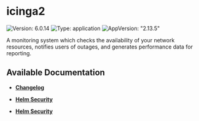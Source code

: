 # icinga2

![Version: 6.0.14](https://img.shields.io/badge/Version-6.0.14-informational?style=flat-square) ![Type: application](https://img.shields.io/badge/Type-application-informational?style=flat-square) ![AppVersion: "2.13.5"](https://img.shields.io/badge/AppVersion-"2.13.5"-informational?style=flat-square)

A monitoring system which checks the availability of your network resources, notifies users of outages, and generates performance data for reporting.

## Available Documentation

- [**Changelog**](CHANGELOG)

- [**Helm Security**](container-security)

- [**Helm Security**](helm-security)

